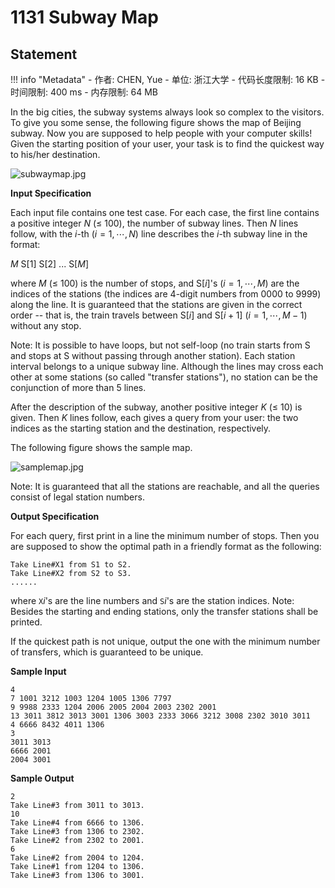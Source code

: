 
# 1131 Subway Map

## Statement

!!! info "Metadata"
    - 作者: CHEN, Yue
    - 单位: 浙江大学
    - 代码长度限制: 16 KB
    - 时间限制: 400 ms
    - 内存限制: 64 MB

In the big cities, the subway systems always look so complex to the visitors. To give you some sense, the following figure shows the map of Beijing subway. Now you are supposed to help people with your computer skills! Given the starting position of your user, your task is to find the quickest way to his/her destination.


![subwaymap.jpg](~/55799c23-4bdb-4e32-af7f-6d41accfdd2b.jpg)


**Input Specification**

Each input file contains one test case. For each case, the first line contains a positive integer $N$ ($\le$ 100), the number of subway lines. Then $N$ lines follow, with the $i$-th ($i=1, \cdots , N$) line describes the $i$-th subway line in the format:

$M$ S[1] S[2] ... S[$M$]

where $M$ ($\le$ 100) is the number of stops, and S[$i$]'s ($i=1, \cdots , M$) are the indices of the stations (the indices are 4-digit numbers from 0000 to 9999) along the line. It is guaranteed that the stations are given in the correct order -- that is, the train travels between S[$i$] and S[$i+1$] ($i=1, \cdots , M-1$) without any stop.

Note: It is possible to have loops, but not self-loop (no train starts from S and stops at S without passing through another station). Each station interval belongs to a unique subway line. Although the lines may cross each other at some stations (so called "transfer stations"), no station can be the conjunction of more than 5 lines.

After the description of the subway, another positive integer $K$ ($\le$ 10) is given. Then $K$ lines follow, each gives a query from your user: the two indices as the starting station and the destination, respectively.

The following figure shows the sample map.


![samplemap.jpg](~/932c8f1b-7dd5-489d-a774-a91c1fabba7f.jpg)


Note: It is guaranteed that all the stations are reachable, and all the queries consist of legal station numbers.

**Output Specification**

For each query, first print in a line the minimum number of stops. Then you are supposed to show the optimal path in a friendly format as the following:
```
Take Line#X1 from S1 to S2.
Take Line#X2 from S2 to S3.
......
```
where `X`$i$'s are the line numbers and `S`$i$'s are the station indices. Note: Besides the starting and ending stations, only the transfer stations shall be printed.

If the quickest path is not unique, output the one with the minimum number of transfers, which is guaranteed to be unique.

**Sample Input**
```plaintext
4
7 1001 3212 1003 1204 1005 1306 7797
9 9988 2333 1204 2006 2005 2004 2003 2302 2001
13 3011 3812 3013 3001 1306 3003 2333 3066 3212 3008 2302 3010 3011
4 6666 8432 4011 1306
3
3011 3013
6666 2001
2004 3001
```

**Sample Output**
```plaintext
2
Take Line#3 from 3011 to 3013.
10
Take Line#4 from 6666 to 1306.
Take Line#3 from 1306 to 2302.
Take Line#2 from 2302 to 2001.
6
Take Line#2 from 2004 to 1204.
Take Line#1 from 1204 to 1306.
Take Line#3 from 1306 to 3001.
```

